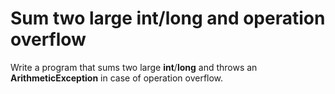 # Sum two large int/long and operation overflow
Write a program that sums two large **int**/**long** and throws an **ArithmeticException** in case of operation overflow.